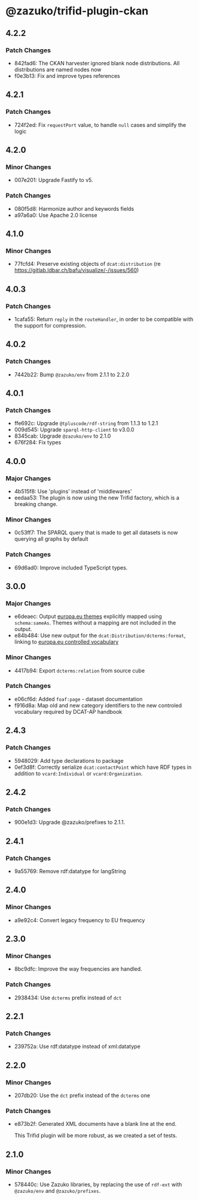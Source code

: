 # @zazuko/trifid-plugin-ckan

## 4.2.2

### Patch Changes

- 842fad6: The CKAN harvester ignored blank node distributions. All distributions are named nodes now
- f0e3b13: Fix and improve types references

## 4.2.1

### Patch Changes

- 724f2ed: Fix `requestPort` value, to handle `null` cases and simplify the logic

## 4.2.0

### Minor Changes

- 007e201: Upgrade Fastify to v5.

### Patch Changes

- 080f5d8: Harmonize author and keywords fields
- a97a6a0: Use Apache 2.0 license

## 4.1.0

### Minor Changes

- 77fcfd4: Preserve existing objects of `dcat:distribution` (re https://gitlab.ldbar.ch/bafu/visualize/-/issues/560)

## 4.0.3

### Patch Changes

- 1cafa55: Return `reply` in the `routeHandler`, in order to be compatible with the support for compression.

## 4.0.2

### Patch Changes

- 7442b22: Bump `@zazuko/env` from 2.1.1 to 2.2.0

## 4.0.1

### Patch Changes

- ffe692c: Upgrade `@tpluscode/rdf-string` from 1.1.3 to 1.2.1
- 009d545: Upgrade `sparql-http-client` to v3.0.0
- 8345cab: Upgrade `@zazuko/env` to 2.1.0
- 676f284: Fix types

## 4.0.0

### Major Changes

- 4b515f8: Use 'plugins' instead of 'middlewares'
- eedaa53: The plugin is now using the new Trifid factory, which is a breaking change.

### Minor Changes

- 0c53ff7: The SPARQL query that is made to get all datasets is now querying all graphs by default

### Patch Changes

- 69d6ad0: Improve included TypeScript types.

## 3.0.0

### Major Changes

- e6deaec: Output [europa.eu themes](https://publications.europa.eu/resource/authority/data-theme) explicitly mapped using `schema:sameAs`. Themes without a mapping are not included in the output.
- e84b484: Use new output for the `dcat:Distribution/dcterms:format`, linking to [europa.eu controlled vocabulary](https://publications.europa.eu/resource/authority/file-type)

### Minor Changes

- 4417b94: Export `dcterms:relation` from source cube

### Patch Changes

- e06cf6d: Added `foaf:page` - dataset documentation
- f916d8a: Map old and new category identifiers to the new controled vocabulary required by DCAT-AP handbook

## 2.4.3

### Patch Changes

- 5948029: Add type declarations to package
- 0ef3d8f: Correctly serialize `dcat:contactPoint` which have RDF types in addition to `vcard:Individual` or `vcard:Organization`.

## 2.4.2

### Patch Changes

- 900e1d3: Upgrade @zazuko/prefixes to 2.1.1.

## 2.4.1

### Patch Changes

- 9a55769: Remove rdf:datatype for langString

## 2.4.0

### Minor Changes

- a9e92c4: Convert legacy frequency to EU frequency

## 2.3.0

### Minor Changes

- 8bc9dfc: Improve the way frequencies are handled.

### Patch Changes

- 2938434: Use `dcterms` prefix instead of `dct`

## 2.2.1

### Patch Changes

- 239752a: Use rdf:datatype instead of xml:datatype

## 2.2.0

### Minor Changes

- 207db20: Use the `dct` prefix instead of the `dcterms` one

### Patch Changes

- e873b2f: Generated XML documents have a blank line at the end.

  This Trifid plugin will be more robust, as we created a set of tests.

## 2.1.0

### Minor Changes

- 578440c: Use Zazuko libraries, by replacing the use of `rdf-ext` with `@zazuko/env` and `@zazuko/prefixes`.
